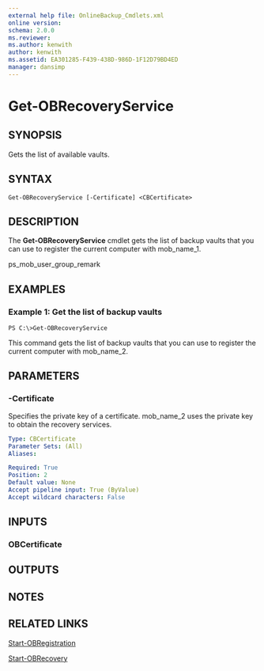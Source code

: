 ```yaml
---
external help file: OnlineBackup_Cmdlets.xml
online version: 
schema: 2.0.0
ms.reviewer:
ms.author: kenwith
author: kenwith
ms.assetid: EA301285-F439-438D-986D-1F12D79BD4ED
manager: dansimp
---
```


# Get-OBRecoveryService

## SYNOPSIS
Gets the list of available vaults.

## SYNTAX

```
Get-OBRecoveryService [-Certificate] <CBCertificate>
```

## DESCRIPTION
The **Get-OBRecoveryService** cmdlet gets the list of backup vaults that you can use to register the current computer with mob_name_1.

ps_mob_user_group_remark

## EXAMPLES

### Example 1: Get the list of backup vaults
```
PS C:\>Get-OBRecoveryService
```

This command gets the list of backup vaults that you can use to register the current computer with mob_name_2.

## PARAMETERS

### -Certificate
Specifies the private key of a certificate.
mob_name_2 uses the private key to obtain the recovery services.

```yaml
Type: CBCertificate
Parameter Sets: (All)
Aliases: 

Required: True
Position: 2
Default value: None
Accept pipeline input: True (ByValue)
Accept wildcard characters: False
```

## INPUTS

### OBCertificate

## OUTPUTS

## NOTES

## RELATED LINKS

[Start-OBRegistration](./Start-OBRegistration.md)

[Start-OBRecovery](./Start-OBRecovery.md)
